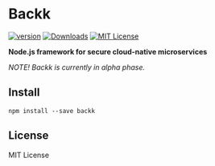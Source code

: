 # Backk

[![version][version-badge]][package]
[![Downloads][Downloads]][package]
[![MIT License][license-badge]][license]

**Node.js framework for secure cloud-native microservices**

*NOTE! Backk is currently in alpha phase.*

## Install

    npm install --save backk

## License

MIT License

[license-badge]: https://img.shields.io/badge/license-MIT-green
[license]: https://github.com/backk-node/backk/blob/master/LICENSE
[version-badge]: https://img.shields.io/npm/v/backk.svg?style=flat-square
[package]: https://www.npmjs.com/package/backk
[Downloads]: https://img.shields.io/npm/dm/backk
